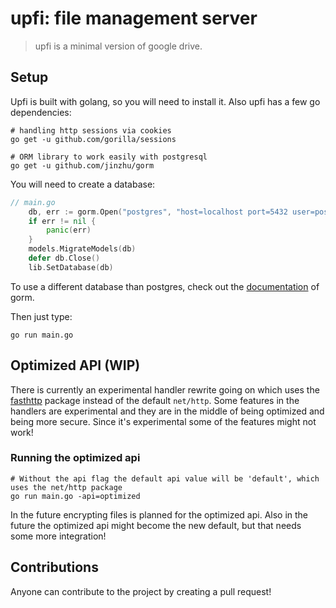 # upfi: file management server

> upfi is a minimal version of google drive.

## Setup

Upfi is built with golang, so you will need to install it. Also upfi has a few go dependencies:

```
# handling http sessions via cookies
go get -u github.com/gorilla/sessions

# ORM library to work easily with postgresql
go get -u github.com/jinzhu/gorm
```

You will need to create a database:

```go
// main.go
	db, err := gorm.Open("postgres", "host=localhost port=5432 user=postgres dbname=upfi sslmode=disable")
	if err != nil {
		panic(err)
	}
	models.MigrateModels(db)
	defer db.Close()
	lib.SetDatabase(db)
```

To use a different database than postgres, check out the [documentation](https://gorm.io/docs/connecting_to_the_database.html) of gorm.

Then just type:

```
go run main.go
```

## Optimized API (WIP)

There is currently an experimental handler rewrite going on which uses the [fasthttp](https://github.com/valyala/fasthttp) package instead of the default `net/http`. Some features in the handlers are experimental and they are in the middle of being optimized and being more secure. Since it's experimental some of the features might not work!

### Running the optimized api

```
# Without the api flag the default api value will be 'default', which uses the net/http package
go run main.go -api=optimized
```

In the future encrypting files is planned for the optimized api. Also in the future the optimized api might become the new default, but that needs some more integration!

## Contributions

Anyone can contribute to the project by creating a pull request!
